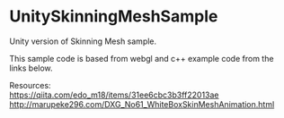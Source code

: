 # UnitySkinningMeshSample
Unity version of Skinning Mesh sample.

This sample code is based from webgl and c++ example code from the links below.

Resources:<br>
https://qiita.com/edo_m18/items/31ee6cbc3b3ff22013ae
http://marupeke296.com/DXG_No61_WhiteBoxSkinMeshAnimation.html
